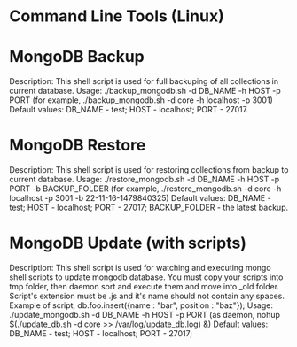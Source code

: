 # Command Line Tools (Linux)

# MongoDB Backup

Description:
	This shell script is used for full backuping of all collections in current database.
Usage:
	./backup_mongodb.sh -d DB_NAME -h HOST -p PORT (for example, ./backup_mongodb.sh -d core -h localhost -p 3001)
Default values: 
	DB_NAME - test;
	HOST - localhost;
	PORT - 27017.

# MongoDB Restore

Description:
	This shell script is used for restoring collections from backup to current database.
Usage:
	./restore_mongodb.sh -d DB_NAME -h HOST -p PORT -b BACKUP_FOLDER (for example, ./restore_mongodb.sh -d core -h localhost -p 3001 -b 22-11-16-1479840325)
Default values: 
	DB_NAME - test;
	HOST - localhost;
	PORT - 27017;
	BACKUP_FOLDER - the latest backup.

# MongoDB Update (with scripts)

Description:
	This shell script is used for watching and executing mongo shell scripts to update mongodb database.
	You must copy your scripts into tmp folder, then daemon sort and execute them and move into _old folder.
	Script's extension must be .js and it's name should not contain any spaces.
	Example of script,
		db.foo.insert({name : "bar", position : "baz"}); 
Usage:
	./update_mongodb.sh -d DB_NAME -h HOST -p PORT (as daemon, nohup $(./update_db.sh -d core >> /var/log/update_db.log) &)
Default values: 
	DB_NAME - test;
	HOST - localhost;
	PORT - 27017;